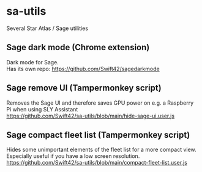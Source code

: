 # sa-utils
Several Star Atlas / Sage utilities

## Sage dark mode (Chrome extension)
Dark mode for Sage.\
Has its own repo: https://github.com/Swift42/sagedarkmode

## Sage remove UI (Tampermonkey script)
Removes the Sage UI and therefore saves GPU power on e.g. a Raspberry Pi when using SLY Assistant\
https://github.com/Swift42/sa-utils/blob/main/hide-sage-ui.user.js

## Sage compact fleet list (Tampermonkey script)
Hides some unimportant elements of the fleet list for a more compact view.
Especially useful if you have a low screen resolution.\
https://github.com/Swift42/sa-utils/blob/main/compact-fleet-list.user.js
